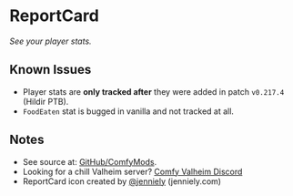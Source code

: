 # ReportCard

*See your player stats.*

## Known Issues

  * Player stats are **only tracked after** they were added in patch `v0.217.4` (Hildir PTB).
  * `FoodEaten` stat is bugged in vanilla and not tracked at all.

## Notes

  * See source at: [GitHub/ComfyMods](https://github.com/redseiko/ComfyMods/tree/main/ReportCard).
  * Looking for a chill Valheim server? [Comfy Valheim Discord](https://discord.gg/ameHJz5PFk)
  * ReportCard icon created by [@jenniely](https://twitter.com/jenniely) (jenniely.com)